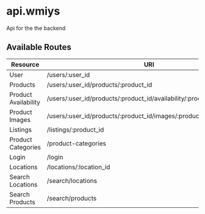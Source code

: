 # api.wmiys
Api for the the backend



## Available Routes

Resource             | URI
---------------------|---------------------------------------------------------------------------
User                 | /users/:user_id
Products             | /users/:user_id/products/:product_id
Product Availability | /users/:user_id/products/:product_id/availability/:product_availability_id
Product Images       | /users/:user_id/products/:product_id/images/:product_image_id
Listings             | /listings/:product_id
Product Categories   | /product-categories
Login                | /login
Locations            | /locations/:location_id
Search Locations     | /search/locations
Search Products      | /search/products



